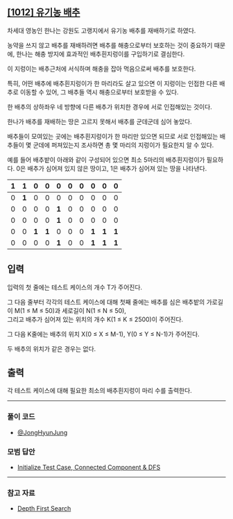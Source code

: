 ## [[1012] 유기농 배추](https://www.acmicpc.net/problem/1012)
차세대 영농인 한나는 강원도 고랭지에서 유기농 배추를 재배하기로 하였다. 

농약을 쓰지 않고 배추를 재배하려면 배추를 해충으로부터 보호하는 것이 중요하기 때문에, 한나는 해충 방지에 효과적인 배추흰지렁이를 구입하기로 결심한다. 

이 지렁이는 배추근처에 서식하며 해충을 잡아 먹음으로써 배추를 보호한다. 

특히, 어떤 배추에 배추흰지렁이가 한 마리라도 살고 있으면 이 지렁이는 인접한 다른 배추로 이동할 수 있어, 그 배추들 역시 해충으로부터 보호받을 수 있다. 

한 배추의 상하좌우 네 방향에 다른 배추가 위치한 경우에 서로 인접해있는 것이다.

한나가 배추를 재배하는 땅은 고르지 못해서 배추를 군데군데 심어 놓았다.

배추들이 모여있는 곳에는 배추흰지렁이가 한 마리만 있으면 되므로 서로 인접해있는 배추들이 몇 군데에 퍼져있는지 조사하면 총 몇 마리의 지렁이가 필요한지 알 수 있다. 

예를 들어 배추밭이 아래와 같이 구성되어 있으면 최소 5마리의 배추흰지렁이가 필요하다. 0은 배추가 심어져 있지 않은 땅이고, 1은 배추가 심어져 있는 땅을 나타낸다.

|1	|1	|0	|0	|0	|0  |0	|0	|0	|0  |
|--|--|--|--|--|--|--|--|--|--|
|0	|**1**	|0	|0	|0	|0  |0	|0	|0	|0  |
|0	|0	|0	|0	|**1**	|0  |0	|0	|0	|0  |
|0	|0	|0	|0	|**1**	|0  |0	|0	|0	|0  |
|0	|0	|**1**	|**1**	|0	|0  |0	|**1**	|**1**	|**1**  |
|0	|0	|0	|0	|**1**	|0  |0	|**1**	|**1**	|**1**  |


## 입력
입력의 첫 줄에는 테스트 케이스의 개수 T가 주어진다. 

그 다음 줄부터 각각의 테스트 케이스에 대해 첫째 줄에는 배추를 심은 배추밭의 가로길이 M(1 ≤ M ≤ 50)과 세로길이 N(1 ≤ N ≤ 50), <br> 그리고 배추가 심어져 있는 위치의 개수 K(1 ≤ K ≤ 2500)이 주어진다. 

그 다음 K줄에는 배추의 위치 X(0 ≤ X ≤ M-1), Y(0 ≤ Y ≤ N-1)가 주어진다. 

두 배추의 위치가 같은 경우는 없다.

## 출력
각 테스트 케이스에 대해 필요한 최소의 배추흰지렁이 마리 수를 출력한다.

***

### 풀이 코드

- [@JongHyunJung](https://github.com/almond0115/Algorithm-CodingTest/blob/main/BackJoon/DFS%2CBFS/1012/jjh.cpp)

### 모범 답안

- [Initialize Test Case, Connected Component & DFS](https://github.com/almond0115/Algorithm-CodingTest/blob/main/BackJoon/DFS%2CBFS/1012/solution_1.cpp)

***

### 참고 자료

* [Depth First Search](https://almond0115.tistory.com/entry/DFS-Depth-First-Search-이란)